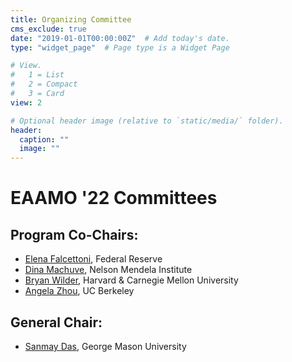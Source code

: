 ```yaml
---
title: Organizing Committee
cms_exclude: true
date: "2019-01-01T00:00:00Z"  # Add today's date.
type: "widget_page"  # Page type is a Widget Page

# View.
#   1 = List
#   2 = Compact
#   3 = Card
view: 2

# Optional header image (relative to `static/media/` folder).
header:
  caption: ""
  image: ""
---
```

# EAAMO '22 Committees

## Program Co-Chairs:

- [Elena Falcettoni](https://www.elenafalcettoni.com/), Federal Reserve
- [Dina Machuve](https://nm-aist.ac.tz/index.php/dina), Nelson Mendela Institute
- [Bryan Wilder](https://bryanwilder.github.io/), Harvard & Carnegie Mellon University
- [Angela Zhou](https://angelamzhou.github.io/), UC Berkeley

## General Chair:
- [Sanmay Das](https://cs.gmu.edu/~sanmay/), George Mason University